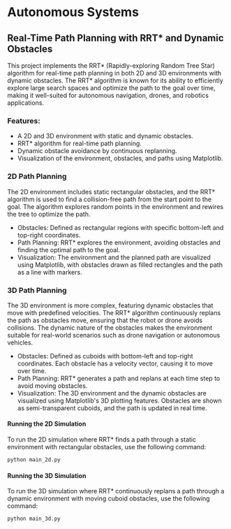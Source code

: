 # Autonomous Systems

## Real-Time Path Planning with RRT* and Dynamic Obstacles
This project implements the RRT* (Rapidly-exploring Random Tree Star) algorithm for real-time path planning in both 2D and 3D environments with dynamic obstacles. The RRT* algorithm is known for its ability to efficiently explore large search spaces and optimize the path to the goal over time, making it well-suited for autonomous navigation, drones, and robotics applications.

### Features:
- A 2D and 3D environment with static and dynamic obstacles.
- RRT* algorithm for real-time path planning.
- Dynamic obstacle avoidance by continuous replanning.
- Visualization of the environment, obstacles, and paths using Matplotlib.

### 2D Path Planning

The 2D environment includes static rectangular obstacles, and the RRT* algorithm is used to find a collision-free path from the start point to the goal. The algorithm explores random points in the environment and rewires the tree to optimize the path.

- Obstacles: Defined as rectangular regions with specific bottom-left and top-right coordinates.
- Path Planning: RRT* explores the environment, avoiding obstacles and finding the optimal path to the goal.
- Visualization: The environment and the planned path are visualized using Matplotlib, with obstacles drawn as filled rectangles and the path as a line with markers.

### 3D Path Planning

The 3D environment is more complex, featuring dynamic obstacles that move with predefined velocities. The RRT* algorithm continuously replans the path as obstacles move, ensuring that the robot or drone avoids collisions. The dynamic nature of the obstacles makes the environment suitable for real-world scenarios such as drone navigation or autonomous vehicles.

- Obstacles: Defined as cuboids with bottom-left and top-right coordinates. Each obstacle has a velocity vector, causing it to move over time.
- Path Planning: RRT* generates a path and replans at each time step to avoid moving obstacles.
- Visualization: The 3D environment and the dynamic obstacles are visualized using Matplotlib's 3D plotting features. Obstacles are shown as semi-transparent cuboids, and the path is updated in real time.

#### Running the 2D Simulation
To run the 2D simulation where RRT* finds a path through a static environment with rectangular obstacles, use the following command:
```bash
python main_2d.py
```

#### Running the 3D Simulation
To run the 3D simulation where RRT* continuously replans a path through a dynamic environment with moving cuboid obstacles, use the following command:
```bash
python main_3d.py
